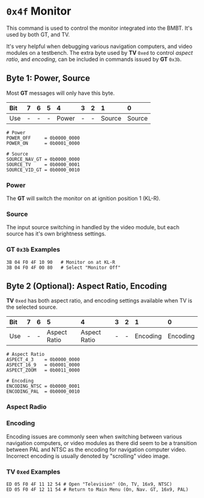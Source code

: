 # `0x4f` Monitor

This command is used to control the monitor integrated into the BMBT. It's used by both GT, and TV.

It's very helpful when debugging various navigation computers, and video modules on a testbench. The extra byte used by **TV** `0xed` to control *aspect ratio*, and *encoding*, can be included in commands issued by **GT** `0x3b`.

## Byte 1: Power, Source

Most **GT** messages will only have this byte.

Bit|7|6|5|4|3|2|1|0
:---|:---|:---|:----|:----|:---|:---|:---|:---
Use|-|-|-|Power|-|-| Source |Source

    # Power 
    POWER_OFF     = 0b0000_0000
    POWER_ON      = 0b0001_0000

    # Source
    SOURCE_NAV_GT = 0b0000_0000
    SOURCE_TV     = 0b0000_0001
    SOURCE_VID_GT = 0b0000_0010


### Power

The **GT** will switch the monitor on at ignition position 1 (KL-R).
   
### Source

The input source switching in handled by the video module, but each source has it's own brightness settings.

### GT `0x3b` Examples

    3B 04 F0 4F 10 90   # Monitor on at KL-R
    3B 04 F0 4F 00 80   # Select "Monitor Off"

## Byte 2 (Optional): Aspect Ratio, Encoding

**TV** `0xed` has both aspect ratio, and encoding settings available when TV is the selected source.


Bit|7|6|5|4|3|2|1|0
:---|:---|:---|:----|:----|:---|:---|:---|:---
Use|-|-|Aspect Ratio|Aspect Ratio|-|-|Encoding|Encoding

    # Aspect Ratio
    ASPECT_4_3    = 0b0000_0000
    ASPECT_16_9   = 0b0001_0000
    ASPECT_ZOOM   = 0b0011_0000

    # Encoding
    ENCODING_NTSC = 0b0000_0001
    ENCODING_PAL  = 0b0000_0010
    
### Aspect Radio

### Encoding

Encoding issues are commonly seen when switching between various navigation computers, or video modules as there did seem to be a transition between PAL and NTSC as the encoding for navigation computer video. Incorrect encoding is usually denoted by "scrolling" video image.

### TV `0xed` Examples

    ED 05 F0 4F 11 12 54 # Open "Television" (On, TV, 16x9, NTSC)
    ED 05 F0 4F 12 11 54 # Return to Main Menu (On, Nav. GT, 16x9, PAL)